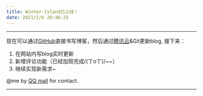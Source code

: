 ```yaml
---
title: Winter-Island已上线！
date: 2021/2/6 20:46:25
---
```

****
现在可以通过[GitHub](https://github.com/zhanwentaotao/cloudbase-templates/new/master/hexo/source/_posts)直接书写博客，然后通过[腾讯云](https://console.cloud.tencent.com/tcb/apps/detail?envId=hello-cloudbase-2gakk30q90deda64&rid=4&from=CreateAndDeployCloudBaseProject&name=hexo&version=1612618150&from=CreateAndDeployCloudBaseProject)&Git更新blog,
接下来：
1. 在网站内写blog实时更新
2. 新增评论功能（已经加班完成/(ㄒoㄒ)/~~）
3. 继续实现新需求~

@me by [QQ mail](mailto:1806551315@qq.com) for contact.
****
<head>
    <script src='//unpkg.com/valine/dist/Valine.min.js'></script>
</head>
<body>
    <div id="vcomments"></div>
    <script>
        new Valine({
            el: '#vcomments',
            appId: 'ISuwoA8oOL1mnqT3lDvWpH6U-gzGzoHsz',
            appKey: 'DV0aJ4ikFpvT79Ee2EWfJaWG'
        })
    </script>
</body>
